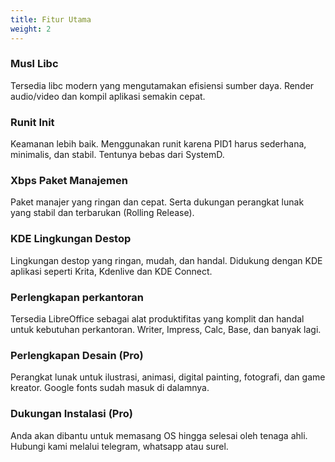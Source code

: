```yaml
---
title: Fitur Utama
weight: 2
---
```


### Musl Libc

Tersedia libc modern yang mengutamakan efisiensi sumber daya. Render audio/video dan kompil aplikasi semakin cepat.

### Runit Init

Keamanan lebih baik. Menggunakan runit karena PID1 harus sederhana, minimalis, dan stabil. Tentunya bebas dari SystemD.

### Xbps Paket Manajemen

Paket manajer yang ringan dan cepat. Serta dukungan perangkat lunak yang stabil dan terbarukan (Rolling Release).

### KDE Lingkungan Destop

Lingkungan destop yang ringan, mudah, dan handal. Didukung dengan KDE aplikasi seperti Krita, Kdenlive dan KDE Connect.

### Perlengkapan perkantoran

Tersedia LibreOffice sebagai alat produktifitas yang komplit dan handal untuk kebutuhan perkantoran. Writer, Impress, Calc, Base, dan banyak lagi.

### Perlengkapan Desain (Pro)

Perangkat lunak untuk ilustrasi, animasi, digital painting, fotografi, dan game kreator. Google fonts sudah masuk di dalamnya.

### Dukungan Instalasi (Pro)

Anda akan dibantu untuk memasang OS hingga selesai oleh tenaga ahli. Hubungi kami melalui telegram, whatsapp atau surel.
